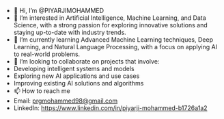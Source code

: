 - 👋 Hi, I’m @PIYARJIMOHAMMED
- 👀 I’m interested in Artificial Intelligence, Machine Learning, and Data Science, with a strong passion for exploring innovative solutions and staying up-to-date with industry trends.
- 🌱 I’m currently learning Advanced Machine Learning techniques, Deep Learning, and Natural Language Processing, with a focus on applying AI to real-world problems.
- 💞️ I’m looking to collaborate  on projects that involve:
- Developing intelligent systems and models
- Exploring new AI applications and use cases
- Improving existing AI solutions and algorithms
- 📫 How to reach me
- Email: prgmohammed98@gmail.com
- LinkedIn: https://www.linkedin.com/in/piyarji-mohammed-b1726a1a2
<!---
PIYARJIMOHAMMED/PIYARJIMOHAMMED is a ✨ special ✨ repository because its `README.md` (this file) appears on your GitHub profile.
You can click the Preview link to take a look at your changes.
--->
